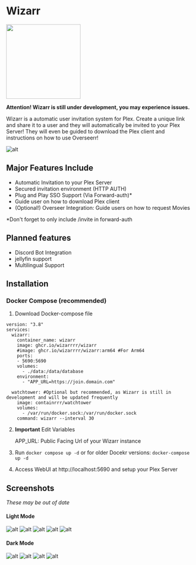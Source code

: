 # Wizarr 

<img src="./screenshots/wizard.png" height="200">

**Attention! Wizarr is still under development, you may experience issues.**

Wizarr is a automatic user invitation system for Plex. Create a unique link and share it to a user and they will automatically be invited to your Plex Server! They will even be guided to download the Plex client and instructions on how to use Overseerr!


![alt](./screenshots/welcome.png)


## Major Features Include

- Automatic Invitation to your Plex Server
- Secured invitation environment (HTTP AUTH)
- Plug and Play SSO Support (Via Forward-auth)\*
- Guide user on how to download Plex client
- (Optional!) Overseer Integration: Guide users on how to request Movies


*Don't forget to only include /invite in forward-auth

## Planned features

- Discord Bot Integration 
- jellyfin support
- Multilingual Support


## Installation

### Docker Compose (recommended)

1. Download Docker-compose file

```
version: "3.8"
services:
  wizarr:
    container_name: wizarr
    image: ghcr.io/wizarrrr/wizarr
    #image: ghcr.io/wizarrrr/wizarr:arm64 #For Arm64
    ports:
    - 5690:5690
    volumes:
      - ./data:/data/database
    environment:
      - "APP_URL=https://join.domain.com"
  
  watchtower: #Optional but recommended, as Wizarr is still in development and will be updated frequently
    image: containrrr/watchtower
    volumes:
      - /var/run/docker.sock:/var/run/docker.sock
    command: wizarr --interval 30
```

2.  **Important** Edit Variables

    APP_URL: Public Facing Url of your Wizarr instance

3.  Run `docker compose up -d` or for older Docekr versions: `docker-compose up -d`
4.  Access WebUI at http://localhost:5690 and setup your Plex Server

## Screenshots

*These may be out of date*

#### Light Mode
![alt](./screenshots/share.png)
![alt](./screenshots/tips-light.png)
![alt](./screenshots/invitation.png)
![alt](./screenshots/Download.png)
![alt](./screenshots/request.png)

#### Dark Mode
![alt](./screenshots/download_dark.png)
![alt](./screenshots/tips-dark.png)
![alt](./screenshots/join_dark.png)
![alt](./screenshots/welcome_dark.png)
